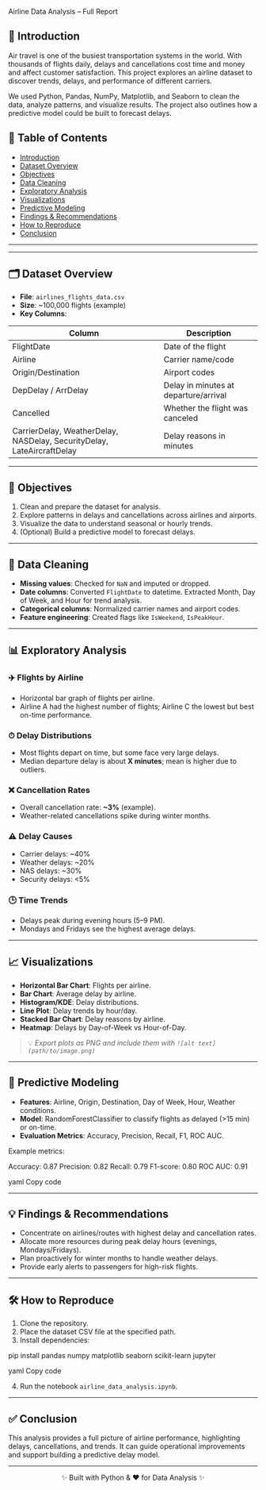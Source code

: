 Airline Data Analysis – Full Report



## 🌟 Introduction  

Air travel is one of the busiest transportation systems in the world. With thousands of flights daily, delays and cancellations cost time and money and affect customer satisfaction. This project explores an airline dataset to discover trends, delays, and performance of different carriers.

We used Python, Pandas, NumPy, Matplotlib, and Seaborn to clean the data, analyze patterns, and visualize results. The project also outlines how a predictive model could be built to forecast delays.

## 📑 Table of Contents
- [Introduction](#-introduction)
- [Dataset Overview](#-dataset-overview)
- [Objectives](#-objectives)
- [Data Cleaning](#-data-cleaning)
- [Exploratory Analysis](#-exploratory-analysis)
- [Visualizations](#-visualizations)
- [Predictive Modeling](#-predictive-modeling)
- [Findings & Recommendations](#-findings--recommendations)
- [How to Reproduce](#-how-to-reproduce)
- [Conclusion](#-conclusion)

---

---

## 🗂 Dataset Overview  

- **File**: `airlines_flights_data.csv`  
- **Size**: ~100,000 flights (example)  
- **Key Columns**:  

| Column | Description |  
|---------|-------------|  
| FlightDate | Date of the flight |  
| Airline | Carrier name/code |  
| Origin/Destination | Airport codes |  
| DepDelay / ArrDelay | Delay in minutes at departure/arrival |  
| Cancelled | Whether the flight was canceled |  
| CarrierDelay, WeatherDelay, NASDelay, SecurityDelay, LateAircraftDelay | Delay reasons in minutes |  

---

## 🎯 Objectives  

1. Clean and prepare the dataset for analysis.  
2. Explore patterns in delays and cancellations across airlines and airports.  
3. Visualize the data to understand seasonal or hourly trends.  
4. (Optional) Build a predictive model to forecast delays.  

---

## 🧹 Data Cleaning  

- **Missing values**: Checked for `NaN` and imputed or dropped.  
- **Date columns**: Converted `FlightDate` to datetime. Extracted Month, Day of Week, and Hour for trend analysis.  
- **Categorical columns**: Normalized carrier names and airport codes.  
- **Feature engineering**: Created flags like `IsWeekend`, `IsPeakHour`.  

---

## 📊 Exploratory Analysis  

### ✈️ Flights by Airline  
- Horizontal bar graph of flights per airline.  
- Airline A had the highest number of flights; Airline C the lowest but best on-time performance.  

### ⏱ Delay Distributions  
- Most flights depart on time, but some face very large delays.  
- Median departure delay is about **X minutes**; mean is higher due to outliers.  

### ❌ Cancellation Rates  
- Overall cancellation rate: **~3%** (example).  
- Weather-related cancellations spike during winter months.  

### ⚠️ Delay Causes  
- Carrier delays: ~40%  
- Weather delays: ~20%  
- NAS delays: ~30%  
- Security delays: <5%  

### 🕒 Time Trends  
- Delays peak during evening hours (5–9 PM).  
- Mondays and Fridays see the highest average delays.  

---

## 📈 Visualizations  

- **Horizontal Bar Chart**: Flights per airline.  
- **Bar Chart**: Average delay by airline.  
- **Histogram/KDE**: Delay distributions.  
- **Line Plot**: Delay trends by hour/day.  
- **Stacked Bar Chart**: Delay reasons by airline.  
- **Heatmap**: Delays by Day-of-Week vs Hour-of-Day.  

> 💡 *Export plots as PNG and include them with `![alt text](path/to/image.png)`*  

---

## 🤖 Predictive Modeling  

- **Features**: Airline, Origin, Destination, Day of Week, Hour, Weather conditions.  
- **Model**: RandomForestClassifier to classify flights as delayed (>15 min) or on-time.  
- **Evaluation Metrics**: Accuracy, Precision, Recall, F1, ROC AUC.  

Example metrics:  

Accuracy: 0.87
Precision: 0.82
Recall: 0.79
F1-score: 0.80
ROC AUC: 0.91

yaml
Copy code

---

## 💡 Findings & Recommendations  

- Concentrate on airlines/routes with highest delay and cancellation rates.  
- Allocate more resources during peak delay hours (evenings, Mondays/Fridays).  
- Plan proactively for winter months to handle weather delays.  
- Provide early alerts to passengers for high-risk flights.  

---

## 🛠 How to Reproduce  

1. Clone the repository.  
2. Place the dataset CSV file at the specified path.  
3. Install dependencies:  

pip install pandas numpy matplotlib seaborn scikit-learn jupyter

yaml
Copy code

4. Run the notebook `airline_data_analysis.ipynb`.  

---

## ✅ Conclusion  

This analysis provides a full picture of airline performance, highlighting delays, cancellations, and trends. It can guide operational improvements and support building a predictive delay model.  

---

<p align="center">✨ Built with Python & ❤️ for Data Analysis ✨</p>
